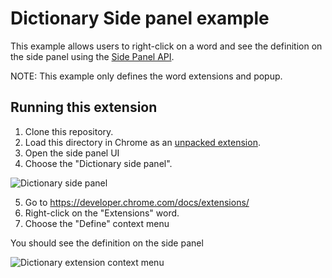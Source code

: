 # Dictionary Side panel example

This example allows users to right-click on a word and see the definition on the side panel using the [Side Panel API](https://developer.chrome.com/docs/extensions/reference/sidePanel/).

NOTE: This example only defines the word extensions and popup.

## Running this extension

1. Clone this repository.
2. Load this directory in Chrome as an [unpacked extension](https://developer.chrome.com/docs/extensions/mv3/getstarted/development-basics/#load-unpacked).
3. Open the side panel UI
4. Choose the "Dictionary side panel".

<img src="https://wd.imgix.net/image/BhuKGJaIeLNPW9ehns59NfwqKxF2/9QJK3CNx71t67M3MlIUY.png?auto=format&w=385" alt="Dictionary side panel">

5. Go to https://developer.chrome.com/docs/extensions/
6. Right-click on the "Extensions" word.
7. Choose the "Define" context menu

You should see the definition on the side panel

<img src="https://wd.imgix.net/image/BhuKGJaIeLNPW9ehns59NfwqKxF2/aC3zkJDPliNLXdvfugeU.png" alt="Dictionary extension context menu">
